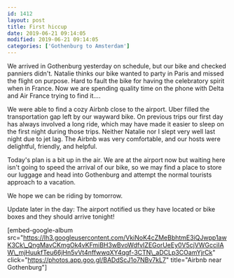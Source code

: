 ```yaml
---
id: 1412
layout: post
title: First hiccup
date: 2019-06-21 09:14:05
modified: 2019-06-21 09:14:05
categories: ['Gothenburg to Amsterdam']
---
```


We arrived in Gothenburg yesterday on schedule, but our bike and checked panniers didn't. Natalie thinks our bike wanted to party in Paris and missed the flight on purpose. Hard to fault the bike for having the celebratory spirit when in France. Now we are spending quality time on the phone with Delta and Air France trying to find it....

We were able to find a cozy Airbnb close to the airport. Uber filled the transportation gap left by our wayward bike. On previous trips our first day has always involved a long ride, which may have made it easier to sleep on the first night during those trips. Neither Natalie nor I slept very well last night due to jet lag. The Airbnb was very comfortable, and our hosts were delightful, friendly, and helpful.

Today's plan is a bit up in the air. We are at the airport now but waiting here isn't going to speed the arrival of our bike, so we may find a place to store our luggage and head into Gothenburg and attempt the normal tourists approach to a vacation.

We hope we can be riding by tomorrow.

Update later in the day: The airport notified us they have located or bike boxes and they should arrive tonight!

[embed-google-album src="https://lh3.googleusercontent.com/VkiNoK4cZMeBbhtmE3iQJwpp1awK3Ck\_QngMavCKmgOk4vKFmiBH3wBvoWdfvIZEGorUeEy0V5cjVWGcciIAW\_mjHuukfTeu66jHn5vVt4nffwwqXY4qgf-3CTN\_aDCLp3COamYjrCk" click="https://photos.app.goo.gl/BADdScJ1o7NBv7kL7" title="Airbnb near Gothenburg"]
